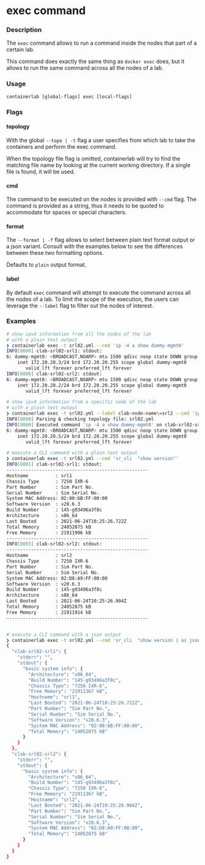 # exec command

### Description

The `exec` command allows to run a command inside the nodes that part of a certain lab.

This command does exactly the same thing as `docker exec` does, but it allows to run the same command across all the nodes of a lab.

### Usage

`containerlab [global-flags] exec [local-flags]`

### Flags

#### topology

With the global `--topo | -t` flag a user specifies from which lab to take the containers and perform the exec command.

When the topology file flag is omitted, containerlab will try to find the matching file name by looking at the current working directory. If a single file is found, it will be used.

#### cmd
The command to be executed on the nodes is provided with `--cmd` flag. The command is provided as a string, thus it needs to be quoted to accommodate for spaces or special characters.

#### format
The `--format | -f` flag allows to select between plain text format output or a json variant. Consult with the examples below to see the differences between these two formatting options.

Defaults to `plain` output format.

#### label
By default `exec` command will attempt to execute the command across all the nodes of a lab. To limit the scope of the execution, the users can leverage the `--label` flag to filter out the nodes of interest.

### Examples

```bash
# show ipv4 information from all the nodes of the lab
# with a plain text output
❯ containerlab exec -t srl02.yml --cmd 'ip -4 a show dummy-mgmt0'
INFO[0000] clab-srl02-srl1: stdout:
6: dummy-mgmt0: <BROADCAST,NOARP> mtu 1500 qdisc noop state DOWN group default qlen 1000
    inet 172.20.20.3/24 brd 172.20.20.255 scope global dummy-mgmt0
       valid_lft forever preferred_lft forever
INFO[0000] clab-srl02-srl2: stdout:
6: dummy-mgmt0: <BROADCAST,NOARP> mtu 1500 qdisc noop state DOWN group default qlen 1000
    inet 172.20.20.2/24 brd 172.20.20.255 scope global dummy-mgmt0
       valid_lft forever preferred_lft forever

# show ipv4 information from a specific node of the lab
# with a plain text output
❯ containerlab exec -t srl02.yml --label clab-node-name\=srl2 --cmd 'ip -4 a show dummy-mgmt0'
INFO[0000] Parsing & checking topology file: srl02.yml  
INFO[0000] Executed command 'ip -4 a show dummy-mgmt0' on clab-srl02-srl2. stdout:
6: dummy-mgmt0: <BROADCAST,NOARP> mtu 1500 qdisc noop state DOWN group default qlen 1000
    inet 172.20.20.5/24 brd 172.20.20.255 scope global dummy-mgmt0
       valid_lft forever preferred_lft forever 

# execute a CLI command with a plain text output
❯ containerlab exec -t srl02.yml --cmd 'sr_cli  "show version"'
INFO[0001] clab-srl02-srl1: stdout:
----------------------------------------------------
Hostname          : srl1
Chassis Type      : 7250 IXR-6
Part Number       : Sim Part No.
Serial Number     : Sim Serial No.
System MAC Address: 02:00:6B:FF:00:00
Software Version  : v20.6.3
Build Number      : 145-g93496a3f8c
Architecture      : x86_64
Last Booted       : 2021-06-24T10:25:26.722Z
Total Memory      : 24052875 kB
Free Memory       : 21911906 kB
----------------------------------------------------
INFO[0003] clab-srl02-srl2: stdout:
----------------------------------------------------
Hostname          : srl2
Chassis Type      : 7250 IXR-6
Part Number       : Sim Part No.
Serial Number     : Sim Serial No.
System MAC Address: 02:D8:A9:FF:00:00
Software Version  : v20.6.3
Build Number      : 145-g93496a3f8c
Architecture      : x86_64
Last Booted       : 2021-06-24T10:25:26.904Z
Total Memory      : 24052875 kB
Free Memory       : 21911914 kB
----------------------------------------------------


# execute a CLI command with a json output
❯ containerlab exec -t srl02.yml --cmd 'sr_cli  "show version | as json"' -f json | jq
{
  "clab-srl02-srl1": {
    "stderr": "",
    "stdout": {
      "basic system info": {
        "Architecture": "x86_64",
        "Build Number": "145-g93496a3f8c",
        "Chassis Type": "7250 IXR-6",
        "Free Memory": "21911367 kB",
        "Hostname": "srl1",
        "Last Booted": "2021-06-24T10:25:26.722Z",
        "Part Number": "Sim Part No.",
        "Serial Number": "Sim Serial No.",
        "Software Version": "v20.6.3",
        "System MAC Address": "02:00:6B:FF:00:00",
        "Total Memory": "24052875 kB"
      }
    }
  },
  "clab-srl02-srl2": {
    "stderr": "",
    "stdout": {
      "basic system info": {
        "Architecture": "x86_64",
        "Build Number": "145-g93496a3f8c",
        "Chassis Type": "7250 IXR-6",
        "Free Memory": "21911367 kB",
        "Hostname": "srl2",
        "Last Booted": "2021-06-24T10:25:26.904Z",
        "Part Number": "Sim Part No.",
        "Serial Number": "Sim Serial No.",
        "Software Version": "v20.6.3",
        "System MAC Address": "02:D8:A9:FF:00:00",
        "Total Memory": "24052875 kB"
      }
    }
  }
}
```